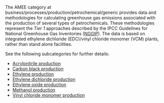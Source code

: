 The AMEE category at business/processes/production/petrochemical/generic
provides data and methodologies for calculating greenhouse gas emissions
associated with the production of several types of petrochemicals. These
methodologies represent the *Tier 1* approaches described by the IPCC
Guidelines for National Greenhouse Gas Inventories
([NGGIP](http://www.ipcc-nggip.iges.or.jp/public/2006gl/vol3.html)). The
data is based on integrated ethylene dichloride (EDC)/vinyl chloride
monomer (VCM) plants, rather than stand alone facilities.

See the following subcategories for further details:

  - [Acrylonitrile production](Acrylonitrile_production)
  - [Carbon black production](Carbon_black_production)
  - [Ethylene production](Ethylene_production)
  - [Ethylene dichloride production](Ethylene_dichloride_production)
  - [Ethylene oxide production](Ethylene_oxide_production)
  - [Methanol production](Methanol_production)
  - [Vinyl chloride monomer
    production](Vinyl_chloride_monomer_production)
